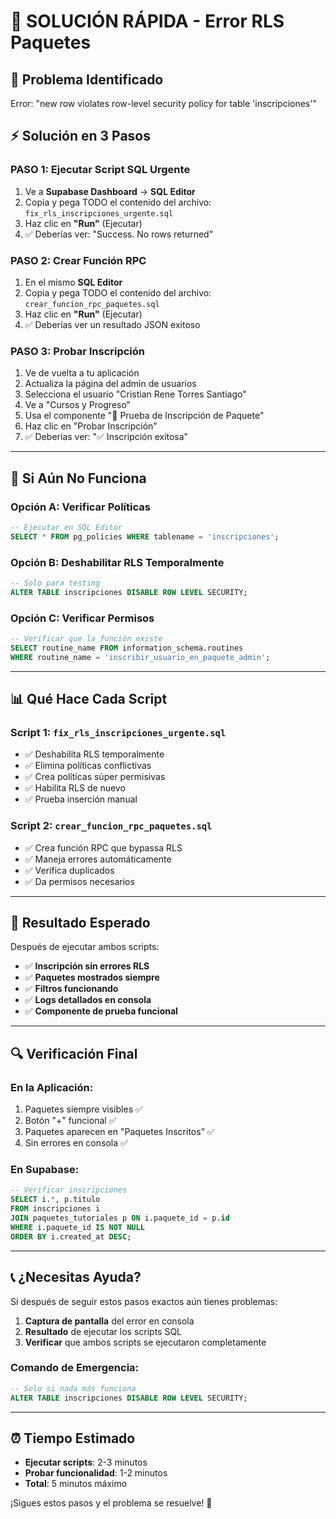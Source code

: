 # 🚨 SOLUCIÓN RÁPIDA - Error RLS Paquetes

## 🎯 **Problema Identificado**
Error: "new row violates row-level security policy for table 'inscripciones'"

## ⚡ **Solución en 3 Pasos**

### **PASO 1: Ejecutar Script SQL Urgente**
1. Ve a **Supabase Dashboard** → **SQL Editor**
2. Copia y pega TODO el contenido del archivo: `fix_rls_inscripciones_urgente.sql`
3. Haz clic en **"Run"** (Ejecutar)
4. ✅ Deberías ver: "Success. No rows returned"

### **PASO 2: Crear Función RPC**
1. En el mismo **SQL Editor**
2. Copia y pega TODO el contenido del archivo: `crear_funcion_rpc_paquetes.sql`
3. Haz clic en **"Run"** (Ejecutar)
4. ✅ Deberías ver un resultado JSON exitoso

### **PASO 3: Probar Inscripción**
1. Ve de vuelta a tu aplicación
2. Actualiza la página del admin de usuarios
3. Selecciona el usuario "Cristian Rene Torres Santiago"
4. Ve a "Cursos y Progreso"
5. Usa el componente "🧪 Prueba de Inscripción de Paquete"
6. Haz clic en "Probar Inscripción"
7. ✅ Deberías ver: "✅ Inscripción exitosa"

---

## 🔧 **Si Aún No Funciona**

### **Opción A: Verificar Políticas**
```sql
-- Ejecutar en SQL Editor
SELECT * FROM pg_policies WHERE tablename = 'inscripciones';
```

### **Opción B: Deshabilitar RLS Temporalmente**
```sql
-- Solo para testing
ALTER TABLE inscripciones DISABLE ROW LEVEL SECURITY;
```

### **Opción C: Verificar Permisos**
```sql
-- Verificar que la función existe
SELECT routine_name FROM information_schema.routines 
WHERE routine_name = 'inscribir_usuario_en_paquete_admin';
```

---

## 📊 **Qué Hace Cada Script**

### **Script 1: `fix_rls_inscripciones_urgente.sql`**
- ✅ Deshabilita RLS temporalmente
- ✅ Elimina políticas conflictivas
- ✅ Crea políticas súper permisivas
- ✅ Habilita RLS de nuevo
- ✅ Prueba inserción manual

### **Script 2: `crear_funcion_rpc_paquetes.sql`**
- ✅ Crea función RPC que bypassa RLS
- ✅ Maneja errores automáticamente
- ✅ Verifica duplicados
- ✅ Da permisos necesarios

---

## 🎉 **Resultado Esperado**

Después de ejecutar ambos scripts:
- ✅ **Inscripción sin errores RLS**
- ✅ **Paquetes mostrados siempre**
- ✅ **Filtros funcionando**
- ✅ **Logs detallados en consola**
- ✅ **Componente de prueba funcional**

---

## 🔍 **Verificación Final**

### **En la Aplicación:**
1. Paquetes siempre visibles ✅
2. Botón "+" funcional ✅
3. Paquetes aparecen en "Paquetes Inscritos" ✅
4. Sin errores en consola ✅

### **En Supabase:**
```sql
-- Verificar inscripciones
SELECT i.*, p.titulo 
FROM inscripciones i 
JOIN paquetes_tutoriales p ON i.paquete_id = p.id
WHERE i.paquete_id IS NOT NULL
ORDER BY i.created_at DESC;
```

---

## 📞 **¿Necesitas Ayuda?**

Si después de seguir estos pasos exactos aún tienes problemas:

1. **Captura de pantalla** del error en consola
2. **Resultado** de ejecutar los scripts SQL
3. **Verificar** que ambos scripts se ejecutaron completamente

### **Comando de Emergencia:**
```sql
-- Solo si nada más funciona
ALTER TABLE inscripciones DISABLE ROW LEVEL SECURITY;
```

---

## ⏰ **Tiempo Estimado**
- **Ejecutar scripts**: 2-3 minutos
- **Probar funcionalidad**: 1-2 minutos
- **Total**: 5 minutos máximo

¡Sigues estos pasos y el problema se resuelve! 🚀 